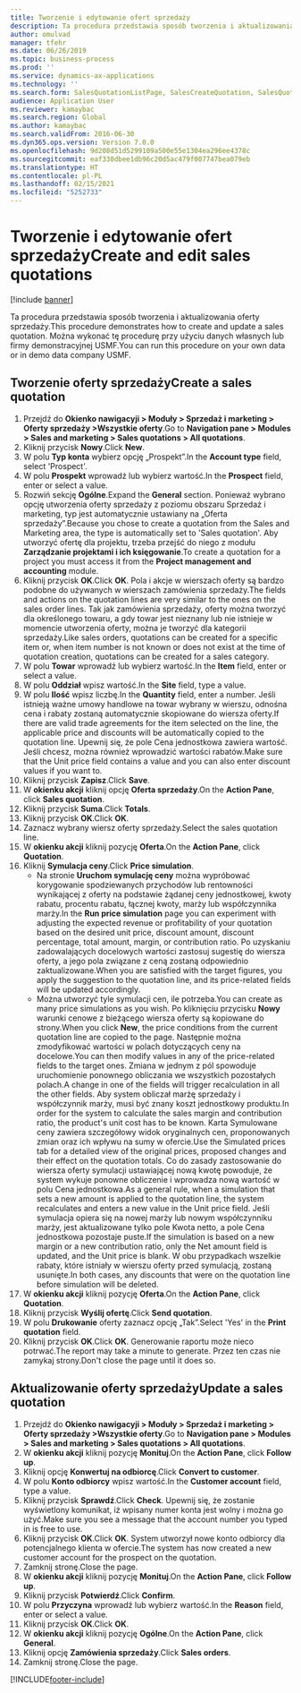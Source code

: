 ```yaml
---
title: Tworzenie i edytowanie ofert sprzedaży
description: Ta procedura przedstawia sposób tworzenia i aktualizowania oferty sprzedaży.
author: omulvad
manager: tfehr
ms.date: 06/26/2019
ms.topic: business-process
ms.prod: ''
ms.service: dynamics-ax-applications
ms.technology: ''
ms.search.form: SalesQuotationListPage, SalesCreateQuotation, SalesQuotationTable, SalesQuotationTotals, SalesQuotationPriceSimulation, SalesQuotationEditLines, SrsReportViewerForm, smmSetNumSeqIfManual, CustTable, SalesTable, CustQuotationConfirmationJournal, CustQuotationJournal, CustSalesLines, SalesQuotationCopying, SalesQuotationDeleteQuotations, SalesQuotationListPagePreviewPane, SalesQuotationTypeGroup
audience: Application User
ms.reviewer: kamaybac
ms.search.region: Global
ms.author: kamaybac
ms.search.validFrom: 2016-06-30
ms.dyn365.ops.version: Version 7.0.0
ms.openlocfilehash: 9d208d51d5299109a500e55e1304ea296ee4378c
ms.sourcegitcommit: eaf330dbee1db96c20d5ac479f007747bea079eb
ms.translationtype: HT
ms.contentlocale: pl-PL
ms.lasthandoff: 02/15/2021
ms.locfileid: "5252733"
---
```

# <a name="create-and-edit-sales-quotations"></a><span data-ttu-id="abfa5-103">Tworzenie i edytowanie ofert sprzedaży</span><span class="sxs-lookup"><span data-stu-id="abfa5-103">Create and edit sales quotations</span></span>

[!include [banner](../../includes/banner.md)]

<span data-ttu-id="abfa5-104">Ta procedura przedstawia sposób tworzenia i aktualizowania oferty sprzedaży.</span><span class="sxs-lookup"><span data-stu-id="abfa5-104">This procedure demonstrates how to create and update a sales quotation.</span></span> <span data-ttu-id="abfa5-105">Można wykonać tę procedurę przy użyciu danych własnych lub firmy demonstracyjnej USMF.</span><span class="sxs-lookup"><span data-stu-id="abfa5-105">You can run this procedure on your own data or in demo data company USMF.</span></span>


## <a name="create-a-sales-quotation"></a><span data-ttu-id="abfa5-106">Tworzenie oferty sprzedaży</span><span class="sxs-lookup"><span data-stu-id="abfa5-106">Create a sales quotation</span></span>
1. <span data-ttu-id="abfa5-107">Przejdź do **Okienko nawigacyji > Moduły > Sprzedaż i marketing > Oferty sprzedaży >Wszystkie oferty**.</span><span class="sxs-lookup"><span data-stu-id="abfa5-107">Go to **Navigation pane > Modules > Sales and marketing > Sales quotations > All quotations**.</span></span>
2. <span data-ttu-id="abfa5-108">Kliknij przycisk **Nowy**.</span><span class="sxs-lookup"><span data-stu-id="abfa5-108">Click **New**.</span></span>
3. <span data-ttu-id="abfa5-109">W polu **Typ konta** wybierz opcję „Prospekt”.</span><span class="sxs-lookup"><span data-stu-id="abfa5-109">In the **Account type** field, select 'Prospect'.</span></span>
4. <span data-ttu-id="abfa5-110">W polu **Prospekt** wprowadź lub wybierz wartość.</span><span class="sxs-lookup"><span data-stu-id="abfa5-110">In the **Prospect** field, enter or select a value.</span></span>
5. <span data-ttu-id="abfa5-111">Rozwiń sekcję **Ogólne**.</span><span class="sxs-lookup"><span data-stu-id="abfa5-111">Expand the **General** section.</span></span> <span data-ttu-id="abfa5-112">Ponieważ wybrano opcję utworzenia oferty sprzedaży z poziomu obszaru Sprzedaż i marketing, typ jest automatycznie ustawiany na „Oferta sprzedaży”.</span><span class="sxs-lookup"><span data-stu-id="abfa5-112">Because you chose to create a quotation from the Sales and Marketing area, the type is automatically set to 'Sales quotation'.</span></span> <span data-ttu-id="abfa5-113">Aby utworzyć ofertę dla projektu, trzeba przejść do niego z modułu **Zarządzanie projektami i ich księgowanie**.</span><span class="sxs-lookup"><span data-stu-id="abfa5-113">To create a quotation for a project you must access it from the **Project management and accounting** module.</span></span>
6. <span data-ttu-id="abfa5-114">Kliknij przycisk **OK**.</span><span class="sxs-lookup"><span data-stu-id="abfa5-114">Click **OK**.</span></span> <span data-ttu-id="abfa5-115">Pola i akcje w wierszach oferty są bardzo podobne do używanych w wierszach zamówienia sprzedaży.</span><span class="sxs-lookup"><span data-stu-id="abfa5-115">The fields and actions on the quotation lines are very similar to the ones on the sales order lines.</span></span>   <span data-ttu-id="abfa5-116">Tak jak zamówienia sprzedaży, oferty można tworzyć dla określonego towaru, a gdy towar jest nieznany lub nie istnieje w momencie utworzenia oferty, można je tworzyć dla kategorii sprzedaży.</span><span class="sxs-lookup"><span data-stu-id="abfa5-116">Like sales orders, quotations can be created for a specific item or, when item number is not known or does not exist at the time of quotation creation, quotations can be created for a sales category.</span></span>     
7. <span data-ttu-id="abfa5-117">W polu **Towar** wprowadź lub wybierz wartość.</span><span class="sxs-lookup"><span data-stu-id="abfa5-117">In the **Item** field, enter or select a value.</span></span>
8. <span data-ttu-id="abfa5-118">W polu **Oddział** wpisz wartość.</span><span class="sxs-lookup"><span data-stu-id="abfa5-118">In the **Site** field, type a value.</span></span>
9. <span data-ttu-id="abfa5-119">W polu **Ilość** wpisz liczbę.</span><span class="sxs-lookup"><span data-stu-id="abfa5-119">In the **Quantity** field, enter a number.</span></span> <span data-ttu-id="abfa5-120">Jeśli istnieją ważne umowy handlowe na towar wybrany w wierszu, odnośna cena i rabaty zostaną automatycznie skopiowane do wiersza oferty.</span><span class="sxs-lookup"><span data-stu-id="abfa5-120">If there are valid trade agreements for the item selected on the line, the applicable price and discounts will be automatically copied to the quotation line.</span></span> <span data-ttu-id="abfa5-121">Upewnij się, że pole Cena jednostkowa zawiera wartość. Jeśli chcesz, można również wprowadzić wartości rabatów.</span><span class="sxs-lookup"><span data-stu-id="abfa5-121">Make sure that the Unit price field contains a value and you can also enter discount values if you want to.</span></span> 
10. <span data-ttu-id="abfa5-122">Kliknij przycisk **Zapisz**.</span><span class="sxs-lookup"><span data-stu-id="abfa5-122">Click **Save**.</span></span>
11. <span data-ttu-id="abfa5-123">W **okienku akcji** kliknij opcję **Oferta sprzedaży**.</span><span class="sxs-lookup"><span data-stu-id="abfa5-123">On the **Action Pane**, click **Sales quotation**.</span></span>
12. <span data-ttu-id="abfa5-124">Kliknij przycisk **Suma**.</span><span class="sxs-lookup"><span data-stu-id="abfa5-124">Click **Totals**.</span></span>
13. <span data-ttu-id="abfa5-125">Kliknij przycisk **OK**.</span><span class="sxs-lookup"><span data-stu-id="abfa5-125">Click **OK**.</span></span>
14. <span data-ttu-id="abfa5-126">Zaznacz wybrany wiersz oferty sprzedaży.</span><span class="sxs-lookup"><span data-stu-id="abfa5-126">Select the sales quotation line.</span></span>
15. <span data-ttu-id="abfa5-127">W **okienku akcji** kliknij pozycję **Oferta**.</span><span class="sxs-lookup"><span data-stu-id="abfa5-127">On the **Action Pane**, click **Quotation**.</span></span>
16. <span data-ttu-id="abfa5-128">Kliknij **Symulacja ceny**.</span><span class="sxs-lookup"><span data-stu-id="abfa5-128">Click **Price simulation**.</span></span>
    - <span data-ttu-id="abfa5-129">Na stronie **Uruchom symulację ceny** można wypróbować korygowanie spodziewanych przychodów lub rentowności wynikającej z oferty na podstawie żądanej ceny jednostkowej, kwoty rabatu, procentu rabatu, łącznej kwoty, marży lub współczynnika marży.</span><span class="sxs-lookup"><span data-stu-id="abfa5-129">In the **Run price simulation** page you can experiment with adjusting the expected revenue or profitability of your quotation based on the desired unit price, discount amount, discount percentage, total amount, margin, or contribution ratio.</span></span> <span data-ttu-id="abfa5-130">Po uzyskaniu zadowalających docelowych wartości zastosuj sugestię do wiersza oferty, a jego pola związane z ceną zostaną odpowiednio zaktualizowane.</span><span class="sxs-lookup"><span data-stu-id="abfa5-130">When you are satisfied with the target figures, you apply the suggestion to the quotation line, and its price-related fields will be updated accordingly.</span></span>  
    - <span data-ttu-id="abfa5-131">Można utworzyć tyle symulacji cen, ile potrzeba.</span><span class="sxs-lookup"><span data-stu-id="abfa5-131">You can create as many price simulations as you wish.</span></span> <span data-ttu-id="abfa5-132">Po kliknięciu przycisku **Nowy** warunki cenowe z bieżącego wiersza oferty są kopiowane do strony.</span><span class="sxs-lookup"><span data-stu-id="abfa5-132">When you click **New**, the price conditions from the current quotation line are copied to the page.</span></span> <span data-ttu-id="abfa5-133">Następnie można zmodyfikować wartości w polach dotyczących ceny na docelowe.</span><span class="sxs-lookup"><span data-stu-id="abfa5-133">You can then modify values in any of the price-related fields to the target ones.</span></span> <span data-ttu-id="abfa5-134">Zmiana w jednym z pól spowoduje uruchomienie ponownego obliczania we wszystkich pozostałych polach.</span><span class="sxs-lookup"><span data-stu-id="abfa5-134">A change in one of the fields will trigger recalculation in all the other fields.</span></span> <span data-ttu-id="abfa5-135">Aby system obliczał marżę sprzedaży i współczynnik marży, musi być znany koszt jednostkowy produktu.</span><span class="sxs-lookup"><span data-stu-id="abfa5-135">In order for the system to calculate the sales margin and contribution ratio, the product's unit cost has to be known.</span></span> <span data-ttu-id="abfa5-136">Karta Symulowane ceny zawiera szczegółowy widok oryginalnych cen, proponowanych zmian oraz ich wpływu na sumy w ofercie.</span><span class="sxs-lookup"><span data-stu-id="abfa5-136">Use the Simulated prices tab for a detailed view of the original prices, proposed changes and their effect on the quotation totals.</span></span> <span data-ttu-id="abfa5-137">Co do zasady zastosowanie do wiersza oferty symulacji ustawiającej nową kwotę powoduje, że system wykuje ponowne obliczenie i wprowadza nową wartość w polu Cena jednostkowa.</span><span class="sxs-lookup"><span data-stu-id="abfa5-137">As a general rule, when a simulation that sets a new amount is applied to the quotation line, the system recalculates and enters a new value in the Unit price field.</span></span> <span data-ttu-id="abfa5-138">Jeśli symulacja opiera się na nowej marży lub nowym współczynniku marży, jest aktualizowane tylko pole Kwota netto, a pole Cena jednostkowa pozostaje puste.</span><span class="sxs-lookup"><span data-stu-id="abfa5-138">If the simulation is based on a new margin or a new contribution ratio, only the Net amount field is updated, and the Unit price is blank.</span></span> <span data-ttu-id="abfa5-139">W obu przypadkach wszelkie rabaty, które istniały w wierszu oferty przed symulacją, zostaną usunięte.</span><span class="sxs-lookup"><span data-stu-id="abfa5-139">In both cases, any discounts that were on the quotation line before simulation will be deleted.</span></span>
17. <span data-ttu-id="abfa5-140">W **okienku akcji** kliknij pozycję **Oferta**.</span><span class="sxs-lookup"><span data-stu-id="abfa5-140">On the **Action Pane**, click **Quotation**.</span></span>
18. <span data-ttu-id="abfa5-141">Kliknij przycisk **Wyślij ofertę**.</span><span class="sxs-lookup"><span data-stu-id="abfa5-141">Click **Send quotation**.</span></span>
19. <span data-ttu-id="abfa5-142">W polu **Drukowanie** oferty zaznacz opcję „Tak”.</span><span class="sxs-lookup"><span data-stu-id="abfa5-142">Select 'Yes' in the **Print quotation** field.</span></span>
20. <span data-ttu-id="abfa5-143">Kliknij przycisk **OK**.</span><span class="sxs-lookup"><span data-stu-id="abfa5-143">Click **OK**.</span></span> <span data-ttu-id="abfa5-144">Generowanie raportu może nieco potrwać.</span><span class="sxs-lookup"><span data-stu-id="abfa5-144">The report may take a minute to generate.</span></span> <span data-ttu-id="abfa5-145">Przez ten czas nie zamykaj strony.</span><span class="sxs-lookup"><span data-stu-id="abfa5-145">Don't close the page until it does so.</span></span>

## <a name="update-a-sales-quotation"></a><span data-ttu-id="abfa5-146">Aktualizowanie oferty sprzedaży</span><span class="sxs-lookup"><span data-stu-id="abfa5-146">Update a sales quotation</span></span>
1. <span data-ttu-id="abfa5-147">Przejdź do **Okienko nawigacyji > Moduły > Sprzedaż i marketing > Oferty sprzedaży >Wszystkie oferty**.</span><span class="sxs-lookup"><span data-stu-id="abfa5-147">Go to **Navigation pane > Modules > Sales and marketing > Sales quotations > All quotations**.</span></span>
2. <span data-ttu-id="abfa5-148">W **okienku akcji** kliknij pozycję **Monituj**.</span><span class="sxs-lookup"><span data-stu-id="abfa5-148">On the **Action Pane**, click **Follow up**.</span></span>
3. <span data-ttu-id="abfa5-149">Kliknij opcję **Konwertuj na odbiorcę**.</span><span class="sxs-lookup"><span data-stu-id="abfa5-149">Click **Convert to customer**.</span></span>
4. <span data-ttu-id="abfa5-150">W polu **Konto odbiorcy** wpisz wartość.</span><span class="sxs-lookup"><span data-stu-id="abfa5-150">In the **Customer account** field, type a value.</span></span>
5. <span data-ttu-id="abfa5-151">Kliknij przycisk **Sprawdź**.</span><span class="sxs-lookup"><span data-stu-id="abfa5-151">Click **Check**.</span></span> <span data-ttu-id="abfa5-152">Upewnij się, że zostanie wyświetlony komunikat, iż wpisany numer konta jest wolny i można go użyć.</span><span class="sxs-lookup"><span data-stu-id="abfa5-152">Make sure you see a message that the account number you typed in is free to use.</span></span>  
6. <span data-ttu-id="abfa5-153">Kliknij przycisk **OK**.</span><span class="sxs-lookup"><span data-stu-id="abfa5-153">Click **OK**.</span></span> <span data-ttu-id="abfa5-154">System utworzył nowe konto odbiorcy dla potencjalnego klienta w ofercie.</span><span class="sxs-lookup"><span data-stu-id="abfa5-154">The system has now created a new customer account for the prospect on the quotation.</span></span>  
7. <span data-ttu-id="abfa5-155">Zamknij stronę.</span><span class="sxs-lookup"><span data-stu-id="abfa5-155">Close the page.</span></span>
8. <span data-ttu-id="abfa5-156">W **okienku akcji** kliknij pozycję **Monituj**.</span><span class="sxs-lookup"><span data-stu-id="abfa5-156">On the **Action Pane**, click **Follow up**.</span></span>
9. <span data-ttu-id="abfa5-157">Kliknij przycisk **Potwierdź**.</span><span class="sxs-lookup"><span data-stu-id="abfa5-157">Click **Confirm**.</span></span>
10. <span data-ttu-id="abfa5-158">W polu **Przyczyna** wprowadź lub wybierz wartość.</span><span class="sxs-lookup"><span data-stu-id="abfa5-158">In the **Reason** field, enter or select a value.</span></span>
11. <span data-ttu-id="abfa5-159">Kliknij przycisk **OK**.</span><span class="sxs-lookup"><span data-stu-id="abfa5-159">Click **OK**.</span></span>
12. <span data-ttu-id="abfa5-160">W **okienku akcji** kliknij pozycję **Ogólne**.</span><span class="sxs-lookup"><span data-stu-id="abfa5-160">On the **Action Pane**, click **General**.</span></span>
13. <span data-ttu-id="abfa5-161">Kliknij opcję **Zamówienia sprzedaży**.</span><span class="sxs-lookup"><span data-stu-id="abfa5-161">Click **Sales orders**.</span></span>
14. <span data-ttu-id="abfa5-162">Zamknij stronę.</span><span class="sxs-lookup"><span data-stu-id="abfa5-162">Close the page.</span></span>



[!INCLUDE[footer-include](../../../includes/footer-banner.md)]